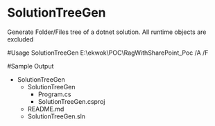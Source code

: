 # SolutionTreeGen
Generate Folder/Files tree of a dotnet solution. All runtime objects are excluded

#Usage 
SolutionTreeGen E:\ekwok\POC\RagWithSharePoint_Poc  /A /F

#Sample Output
- SolutionTreeGen
  - SolutionTreeGen
    - Program.cs
    - SolutionTreeGen.csproj
  - README.md
  - SolutionTreeGen.sln
